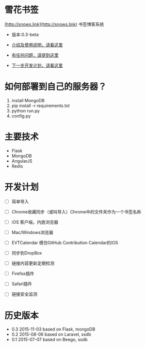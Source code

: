 # 雪花书签

[http://snows.link](http://snows.link)
书签博客系统

- 版本:0.3-beta

- [介绍及使用说明，请看这里](http://everettjf.github.io/2015/11/23/snows_link_tutorial/)
- [有任何问题，请提到这里](https://github.com/everettjf/snows.link/issues)

- [下一步开发计划，请看这里](PLAN.md)

# 如何部署到自己的服务器？
1. install MongoDB
2. pip install -r requirements.txt
3. python run.py
4. config.py

# 主要技术
- Flask
- MongoDB
- AngularJS
- Redis


# 开发计划

- [ ] 简单导入
- [ ] Chrome收藏同步（或叫导入）Chrome中的文件夹作为一个书签名称

- [ ] iOS 客户端，内嵌浏览器
- [ ] Mac/Windows浏览器

- [ ] EVTCalendar 模仿GitHub Contribution Calendar的iOS

- [ ] 同步到DropBox
- [ ] 链接内容更新定期检测
- [ ] Firefox插件
- [ ] Safari插件
- [ ] 链接安全监测


# 历史版本

- 0.3 2015-11-03 based on Flask, mongoDB
- 0.2 2015-08-06 based on Laravel, ssdb
- 0.1 2015-07-07 based on Beego, ssdb



